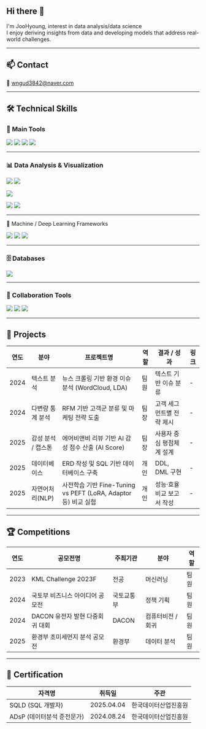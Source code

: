 ## Hi there 👋

I'm JooHyoung, interest in data analysis/data science  
I enjoy deriving insights from data and developing models that address real-world challenges.

---

## 📫 Contact

📧 wngud3842@naver.com

---

## 🛠 Technical Skills


### 💪 Main Tools

<img src="https://img.shields.io/badge/Python-3776AB?style=for-the-badge&logo=python&logoColor=white"/> <img src="https://img.shields.io/badge/Jupyter-F37626?style=for-the-badge&logo=Jupyter&logoColor=white"/> <img src="https://img.shields.io/badge/Google_Colab-F9AB00?style=for-the-badge&logo=googlecolab&logoColor=white"/> <img src="https://img.shields.io/badge/Visual_Studio-5C2D91?style=for-the-badge&logo=visualstudio&logoColor=white"/>

---

### 📊 Data Analysis & Visualization

<img src="https://img.shields.io/badge/Pandas-150458?style=for-the-badge&logo=pandas&logoColor=white"/> <img src="https://img.shields.io/badge/Numpy-013243?style=for-the-badge&logo=numpy&logoColor=white"/>

<img src="https://img.shields.io/badge/QGIS-589632?style=for-the-badge&logo=qgis&logoColor=white"/>

<img src="https://img.shields.io/badge/Matplotlib-11557C?style=for-the-badge&logo=matplotlib&logoColor=white"/> <img src="https://img.shields.io/badge/Seaborn-3776AB?style=for-the-badge&logo=python&logoColor=white"/> 

---

🧠 Machine / Deep Learning Frameworks

<img src="https://img.shields.io/badge/Scikit--learn-F7931E?style=for-the-badge&logo=scikit-learn&logoColor=white"/> <img src="https://img.shields.io/badge/PyTorch-EE4C2C?style=for-the-badge&logo=pytorch&logoColor=white"/> <img src="https://img.shields.io/badge/TensorFlow-FF6F00?style=for-the-badge&logo=TensorFlow&logoColor=white"/>

---

### 🗄️ Databases

<img src="https://img.shields.io/badge/MySQL-4479A1?style=for-the-badge&logo=mysql&logoColor=white"/>

---

### 🤝 Collaboration Tools

<img src="https://img.shields.io/badge/GitHub-181717?style=flat-square&logo=GitHub&logoColor=white"/> <img src="https://img.shields.io/badge/Notion-000000?style=flat-square&logo=Notion&logoColor=white"/> <img src="https://img.shields.io/badge/Slack-4A154B?style=flat-square&logo=Slack&logoColor=white"/>

---

## 📂 Projects

| 연도 | 분야            | 프로젝트명                                                  | 역할        | 결과 / 성과              | 링크 |
|------|------------------|-------------------------------------------------------------|-------------|---------------------------|------|
| 2024 | 텍스트 분석      | 뉴스 크롤링 기반 환경 이슈 분석 (WordCloud, LDA)           | 팀원        | 텍스트 기반 이슈 분류      | -    |
| 2024 | 다변량 통계 분석        | RFM 기반 고객군 분류 및 마케팅 전략 도출                   | 팀장        | 고객 세그먼트별 전략 제시  | -    |
| 2025 | 감성 분석 / 캡스톤 | 에어비앤비 리뷰 기반 AI 감성 점수 산출 (AI Score)         | 팀장        | 사용자 중심 평점체계 설계  | -    |
| 2025 | 데이터베이스     | ERD 작성 및 SQL 기반 데이터베이스 구축                     | 개인       | DDL, DML 구현              | -    |
| 2025 | 자연어처리(NLP)  | 사전학습 기반 Fine-Tuning vs PEFT (LoRA, Adaptor 등) 비교 실험 | 개인        | 성능·효율 비교 보고서 작성 | -    |



---

## 🏆 Competitions

| 연도 | 공모전명                            | 주최기관     | 분야              | 역할        | 
|------|-------------------------------------|--------------|-------------------|-------------|
| 2023 | KML Challenge 2023F                | 전공  | 머신러닝           | 팀원        |
| 2024 | 국토부 비즈니스 아이디어 공모전     | 국토교통부   | 정책 기획          | 팀원        | 
| 2024 | DACON 유전자 발현 다중회귀 대회     | DACON        | 컴퓨터비전 / 회귀 | 팀원        |
| 2025 | 환경부 초미세먼지 분석 공모전       | 환경부       | 데이터 분석        | 팀원        |


---

## 📜 Certification

| 자격명 | 취득일 | 주관 |
|--------|--------|------|
| SQLD (SQL 개발자) | 2025.04.04 | 한국데이터산업진흥원 |
| ADsP (데이터분석 준전문가) | 2024.08.24 | 한국데이터산업진흥원 |

